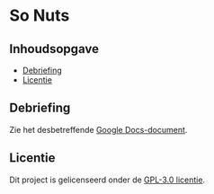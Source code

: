 # So Nuts

## Inhoudsopgave
- [Debriefing](#debriefing)
- [Licentie](#licentie)

## Debriefing
Zie het desbetreffende [Google Docs-document](https://docs.google.com/document/d/1R5HVgPdiCVJCGNbnVKR9X-X0atmrH7mgfbT267NiflY/edit?usp=sharing).

## Licentie
Dit project is gelicenseerd onder de [GPL-3.0 licentie](https://github.com/lisannevvliet/so-nuts/blob/main/LICENSE).
